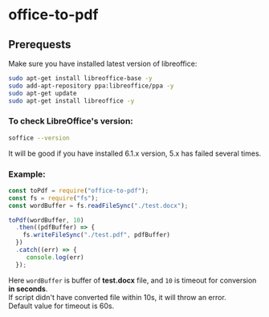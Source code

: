 office-to-pdf
=====

## Prerequests
Make sure you have installed latest version of libreoffice:
```bash
sudo apt-get install libreoffice-base -y
sudo add-apt-repository ppa:libreoffice/ppa -y
sudo apt-get update
sudo apt-get install libreoffice -y
```

### To check LibreOffice's version:
```bash
soffice --version
```
It will be good if you have installed 6.1.x version, 5.x has failed several times.

### Example:
```javascript
const toPdf = require("office-to-pdf");
const fs = require("fs");
const wordBuffer = fs.readFileSync("./test.docx");

toPdf(wordBuffer, 10)
  .then((pdfBuffer) => {
    fs.writeFileSync("./test.pdf", pdfBuffer)
  })
  .catch((err) => {
     console.log(err)
  });
```
Here `wordBuffer` is buffer of **test.docx** file, and `10` is timeout for conversion **in seconds**.  
If script didn't have converted file within 10s, it will throw an error.  
Default value for timeout is 60s.